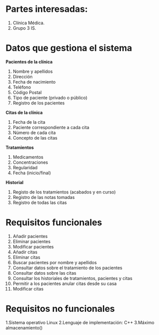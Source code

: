 # **Partes interesadas:**

1. Clínica Médica.
2. Grupo 3 IS.

# **Datos que gestiona el sistema**

 **Pacientes de la clínica**
    
1. Nombre y apellidos
2. Dirección
 3. Fecha de nacimiento
4. Teléfono
5. Código Postal
6. Tipo de paciente (privado o público)
7. Registro de los pacientes
    

 **Citas de la clínica**
  
  1. Fecha de la cita
  2. Paciente correspondiente a cada cita
  3. Número de cada cita
 4. Concepto de las citas

 **Tratamientos**
  
  1. Medicamentos
  2. Concentraciones
 3. Regularidad
  4. Fecha (inicio/final)
 
 **Historial**
  	
1. Registo de los tratamientos (acabados y en curso)
 2. Registro de las notas tomadas
  3. Registro de todas las citas

# **Requisitos funcionales**
1. Añadir pacientes
2. Eliminar pacientes
3. Modificar pacientes
4. Añadir citas
5. Eliminar citas
6. Buscar pacientes por nombre y apellidos
7. Consultar datos sobre el tratamiento de los pacientes
8. Consultar datos sobre las citas
9. Consultar los historiales de tratamientos, pacientes y citas
10. Permitir a los pacientes anular citas desde su casa
11. Modificar citas
# **Requisitos no funcionales**
1.Sistema operativo Linux
2.Lenguaje de implementación: C++
3.Máximo almacenamiento()
